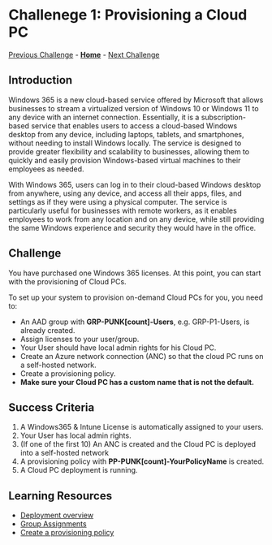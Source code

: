 # Challenege 1: Provisioning a Cloud PC

[Previous Challenge](../AVD/03-AVD-FSLogix.md) - **[Home](../../readme.md)** - [Next Challenge](./02-W365-RDP-Properties.md)

## Introduction

Windows 365 is a new cloud-based service offered by Microsoft that allows businesses to stream a virtualized version of Windows 10 or Windows 11 to any device with an internet connection. Essentially, it is a subscription-based service that enables users to access a cloud-based Windows desktop from any device, including laptops, tablets, and smartphones, without needing to install Windows locally. The service is designed to provide greater flexibility and scalability to businesses, allowing them to quickly and easily provision Windows-based virtual machines to their employees as needed.

With Windows 365, users can log in to their cloud-based Windows desktop from anywhere, using any device, and access all their apps, files, and settings as if they were using a physical computer. The service is particularly useful for businesses with remote workers, as it enables employees to work from any location and on any device, while still providing the same Windows experience and security they would have in the office.

## Challenge

You have purchased one Windows 365 licenses. At this point, you can start with the provisioning of Cloud PCs.

To set up your system to provision on-demand Cloud PCs for you, you need to:

- An AAD group with **GRP-PUNK[count]-Users**, e.g. GRP-P1-Users, is already created.
- Assign licenses to your user/group.
- Your User should have local admin rights for his Cloud PC.
- Create an Azure network connection (ANC) so that the cloud PC runs on a self-hosted network.
- Create a provisioning policy.
- **Make sure your Cloud PC has a custom name that is not the default.**

## Success Criteria
1.  A Windows365 & Intune License is automatically assigned to your users.
2.  Your User has local admin rights.
3.  (If one of the first 10) An ANC is created and the Cloud PC is deployed into a self-hosted network
4.  A provisioning policy with **PP-PUNK[count]-YourPolicyName** is created.
5.  A Cloud PC deployment is running.

## Learning Resources
- [Deployment overview](https://learn.microsoft.com/en-us/windows-365/enterprise/deployment-overview)
- [Group Assignments](https://learn.microsoft.com/en-us/azure/active-directory/enterprise-users/licensing-groups-assign)
- [Create a provisioning policy](https://learn.microsoft.com/en-us/windows-365/enterprise/create-provisioning-policy)
